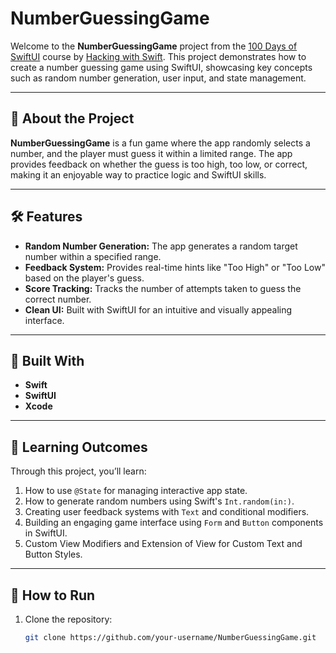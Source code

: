 # NumberGuessingGame

Welcome to the **NumberGuessingGame** project from the [100 Days of SwiftUI](https://www.hackingwithswift.com/100/swiftui) course by [Hacking with Swift](https://www.hackingwithswift.com). This project demonstrates how to create a number guessing game using SwiftUI, showcasing key concepts such as random number generation, user input, and state management.

---

## 🚀 About the Project

**NumberGuessingGame** is a fun game where the app randomly selects a number, and the player must guess it within a limited range. The app provides feedback on whether the guess is too high, too low, or correct, making it an enjoyable way to practice logic and SwiftUI skills.

---

## 🛠 Features

- **Random Number Generation:** The app generates a random target number within a specified range.
- **Feedback System:** Provides real-time hints like "Too High" or "Too Low" based on the player's guess.
- **Score Tracking:** Tracks the number of attempts taken to guess the correct number.
- **Clean UI:** Built with SwiftUI for an intuitive and visually appealing interface.

---

## 🧰 Built With

- **Swift**
- **SwiftUI**
- **Xcode**

---

## 📝 Learning Outcomes

Through this project, you’ll learn:

1. How to use `@State` for managing interactive app state.
2. How to generate random numbers using Swift's `Int.random(in:)`.
3. Creating user feedback systems with `Text` and conditional modifiers.
4. Building an engaging game interface using `Form` and `Button` components in SwiftUI.
5. Custom View Modifiers and Extension of View for Custom Text and Button Styles.

---

## 🔧 How to Run

1. Clone the repository:
   ```bash
   git clone https://github.com/your-username/NumberGuessingGame.git
